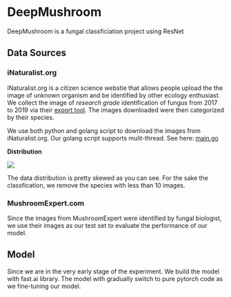 # DeepMushroom
DeepMushroom is a fungal classficiation project using ResNet

## Data Sources
### iNaturalist.org
iNaturalist.org is a citizen science webstie that allows people upload the the image of unknown organism and be identified by other ecology enthusiast. We collect the image of *research grade* identification of fungus from 2017 to 2019 via their [export tool](https://www.inaturalist.org/observations/export). The images downloaded were then categorized by their species.

We use both python and golang script to download the images from iNaturalist.org. Our golang script supports mulit-thread. See here: [main.go](https://github.com/Olament/DeepMushroom/blob/master/DataCollection/main.go)

**Distribution** 

![](https://github.com/Olament/DeepMushroom/blob/master/md/distribution.png)

The data distribution is pretty skewed as you can see. For the sake the classfication, we remove the species with less than 10 images.

### MushroomExpert.com
Since the images from MushroomExpert were identified by fungal biologist, we use their images as our test set to evaluate the performance of our model.

## Model
Since we are in the very early stage of the experiment. We build the model with fast.ai library. The model with gradually switch to pure pytorch code as we fine-tuning our model.

